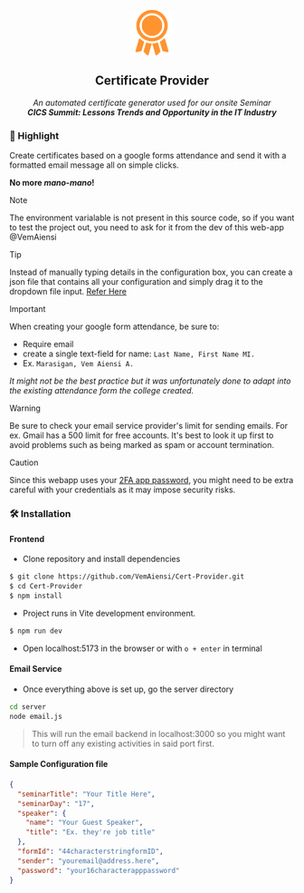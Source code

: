 <p align="center">
    <img src="./public/medal.svg" width="80px">
</p>

<h2 align="center">Certificate Provider</h2>

<p align="center"><em>An automated certificate generator used for our onsite Seminar<br><strong>CICS Summit: Lessons Trends and Opportunity in the IT Industry</strong></em></p>

### 📌 Highlight

Create certificates based on a google forms attendance and send it with a formatted email message all on simple clicks.

**No more _mano-mano_!**

> [!NOTE]
> The environment varialable is not present in this source code, so if you want to test the project out, you need to ask for it from the dev of this web-app @VemAiensi

> [!TIP]
> Instead of manually typing details in the configuration box, you can create a json file that contains all your configuration and simply drag it to the dropdown file input. [Refer Here](#sample-configuration-file)

> [!IMPORTANT]
> When creating your google form attendance, be sure to:
>
> - Require email
> - create a single text-field for name: `Last Name, First Name MI.`
> - Ex. `Marasigan, Vem Aiensi A.`
>
> _It might not be the best practice but it was unfortunately done to adapt into the existing attendance form the college created._

> [!WARNING]
> Be sure to check your email service provider's limit for sending emails. For ex. Gmail has a 500 limit for free accounts. It's best to look it up first to avoid problems such as being marked as spam or account termination.

> [!CAUTION]
> Since this webapp uses your [2FA app password](https://www.youtube.com/watch?v=cqdAS49RthQ), you might need to be extra careful with your credentials as it may impose security risks.

### 🛠️ Installation

#### Frontend

- Clone repository and install dependencies

```sh
$ git clone https://github.com/VemAiensi/Cert-Provider.git
$ cd Cert-Provider
$ npm install
```

- Project runs in Vite development environment.

```sh
$ npm run dev
```

- Open localhost:5173 in the browser or with `o + enter` in terminal

#### Email Service

- Once everything above is set up, go the server directory

```sh
cd server
node email.js
```

> This will run the email backend in localhost:3000 so you might want to turn off any existing activities in said port first.

#### Sample Configuration file

```json
{
  "seminarTitle": "Your Title Here",
  "seminarDay": "17",
  "speaker": {
    "name": "Your Guest Speaker",
    "title": "Ex. they're job title"
  },
  "formId": "44characterstringformID",
  "sender": "youremail@address.here",
  "password": "your16characterapppassword"
}
```
